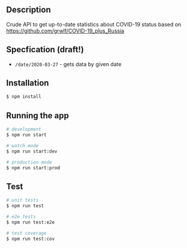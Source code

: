 ## Description
Crude API to get up-to-date statistics about COVID-19 status based on https://github.com/grwlf/COVID-19_plus_Russia

## Specfication (draft!)
 - `/date/2020-03-27` - gets data by given date

## Installation

```bash
$ npm install
```

## Running the app

```bash
# development
$ npm run start

# watch mode
$ npm run start:dev

# production mode
$ npm run start:prod
```

## Test

```bash
# unit tests
$ npm run test

# e2e tests
$ npm run test:e2e

# test coverage
$ npm run test:cov
```